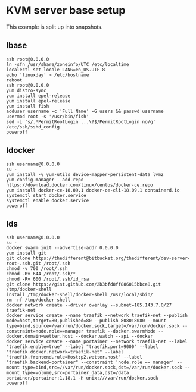 # KVM server base setup ########################################################

This example is split up into snapshots.

## lbase #######################################################################
    ssh root@0.0.0.0
    ln -sfn /usr/share/zoneinfo/UTC /etc/localtime
    localectl set-locale LANG=en_US.UTF-8
    echo 'linuxday' > /etc/hostname
    reboot
    ssh root@0.0.0.0
    yum distro-sync
    yum install epel-release
    yum install epel-release
    yum install fish
    adduser username -c 'Full Name' -G users && passwd username
    usermod root -s '/usr/bin/fish'
    sed -i 's/.*PermitRootLogin ...\?$/PermitRootLogin no/g' /etc/ssh/sshd_config
    poweroff

## ldocker #####################################################################
    ssh username@0.0.0.0
    su -
    yum install -y yum-utils device-mapper-persistent-data lvm2
    yum-config-manager --add-repo https://download.docker.com/linux/centos/docker-ce.repo
    yum install docker-ce-18.09.1 docker-ce-cli-18.09.1 containerd.io
    systemctl start docker.service
    systemctl enable docker.service
    poweroff

## lds #########################################################################
    ssh username@0.0.0.0
    su -
    docker swarm init --advertise-addr 0.0.0.0
    yum install git
    git clone https://thedifferent@bitbucket.org/thedifferent/dev-server-root-.ssh.git /root/.ssh
    chmod -v 700 /root/.ssh
    chmod -Rv 644 /root/.ssh/*
    chmod -Rv 600 /root/.ssh/id_rsa
    git clone https://gist.github.com/2b3bfd8ff886015bbce8.git /tmp/docker-shell
    install /tmp/docker-shell/docker-shell /usr/local/sbin/
    rm -rf /tmp/docker-shell
    docker network create --driver overlay --subnet=185.143.7.0/27 traefik-net
    docker service create --name traefik --network traefik-net --publish mode=host,target=80,published=80 --publish 8080:8080 --mount type=bind,source=/var/run/docker.sock,target=/var/run/docker.sock --constraint=node.role==manager traefik --docker.swarmMode --docker.domain=wetter.host --docker.watch --api --docker
    docker service create --name portainer --network traefik-net --label "traefik.enable=true" --label "traefik.port=9000" --label "traefik.docker.network=traefik-net" --label "traefik.frontend.rule=Host:p2.wetter.host" --label "traefik.backend=portainer" --constraint 'node.role == manager' --mount type=bind,src=//var/run/docker.sock,dst=/var/run/docker.sock --mount type=volume,src=portainer_data,dst=/data portainer/portainer:1.18.1 -H unix:///var/run/docker.sock
    poweroff
